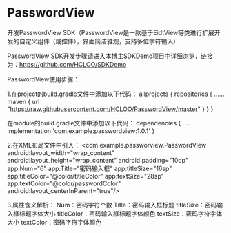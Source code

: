 # PasswordView
开发PasswordView SDK（PasswordView是一款基于EidtView等类进行扩展开发的自定义组件（或控件），界面简洁雅观，支持多位字符输入）

PasswordView SDK开发步骤请进入本博主SDKDemo项目中详细浏览，链接为：https://github.com/HCLOO/SDKDemo

PasswordView使用步骤：

1.在project的build.gradle文件中添加以下代码： 
allprojects {
   repositories {
       ......
       maven { url "https://raw.githubusercontent.com/HCLOO/PasswordView/master" }
   }
}

在module的build.gradle文件中添加以下代码： 
dependencies { 
   ...... 
   implementation 'com.example:passwordview:1.0.1' 
}

2.在XML布局文件中引入：
<com.example.passworview.PasswordView
        android:layout_width="wrap_content"
        android:layout_height="wrap_content"
        android:padding="10dp"
        app:Num="6"
        app:Title="密码输入框"
        app:titleSize="16sp"
        app:titleColor="@color/titleColor"
        app:textSize="28sp"
        app:textColor="@color/passwordColor"
        android:layout_centerInParent="true"/>
        
3.属性含义解析：
Num：密码字符个数
Title：密码输入框标题
titleSize：密码输入框标题字体大小
titleColor：密码输入框标题字体颜色
textSize：密码字符字体大小
textColor：密码字符字体颜色
